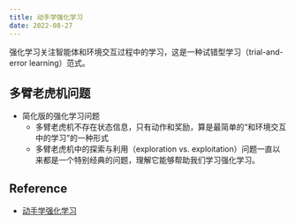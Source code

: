 ```yaml
---
title: 动手学强化学习
date: 2022-08-27
---
```


强化学习关注智能体和环境交互过程中的学习，这是一种试错型学习（trial-and-error learning）范式。

## 多臂老虎机问题

- 简化版的强化学习问题
  - 多臂老虎机不存在状态信息，只有动作和奖励，算是最简单的“和环境交互中的学习”的一种形式
  - 多臂老虎机中的探索与利用（exploration vs. exploitation）问题一直以来都是一个特别经典的问题，理解它能够帮助我们学习强化学习。

## Reference

- [动手学强化学习](https://hrl.boyuai.com/chapter/intro)